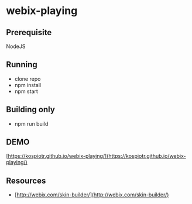 # webix-playing

## Prerequisite

NodeJS

## Running

- clone repo
- npm install
- npm start

## Building only

- npm run build

## DEMO

[https://kospiotr.github.io/webix-playing/](https://kospiotr.github.io/webix-playing/)

## Resources

- [http://webix.com/skin-builder/](http://webix.com/skin-builder/)